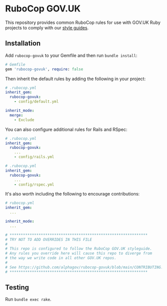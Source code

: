 # RuboCop GOV.UK

This repository provides common RuboCop rules for use with GOV.UK Ruby projects to comply with our [style guides][guides].

## Installation

Add `rubocop-govuk` to your Gemfile and then run `bundle install`:

```ruby
# Gemfile
gem 'rubocop-govuk', require: false
```

Then inherit the default rules by adding the following in your project:

```yaml
# .rubocop.yml
inherit_gem:
  rubocop-govuk:
    - config/default.yml

inherit_mode:
  merge:
    - Exclude
```

You can also configure additional rules for Rails and RSpec:

```yaml
# .rubocop.yml
inherit_gem:
  rubocop-govuk:
    ...
    - config/rails.yml
```

```yaml
# .rubocop.yml
inherit_gem:
  rubocop-govuk:
    ...
    - config/rspec.yml
```

It's also worth including the following to encourage contributions:

```yaml
# rubocop.yml
inherit_gem:
  ...

inherit_mode:
  ...

# **************************************************************
# TRY NOT TO ADD OVERRIDES IN THIS FILE
#
# This repo is configured to follow the RuboCop GOV.UK styleguide.
# Any rules you override here will cause this repo to diverge from
# the way we write code in all other GOV.UK repos.
#
# See https://github.com/alphagov/rubocop-govuk/blob/main/CONTRIBUTING.md
# **************************************************************
```

## Testing

Run `bundle exec rake`.

[guides]: https://github.com/alphagov/styleguides
